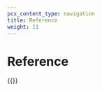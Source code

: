```yaml
---
pcx_content_type: navigation
title: Reference
weight: 11
---
```


# Reference

{{<directory-listing showDescriptions="true" >}}
